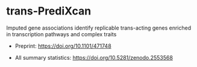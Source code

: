 # trans-PrediXcan
Imputed gene associations identify replicable trans-acting genes enriched in transcription pathways and complex traits

- Preprint: <https://doi.org/10.1101/471748>

- All summary statistics: <https://doi.org/10.5281/zenodo.2553568>

